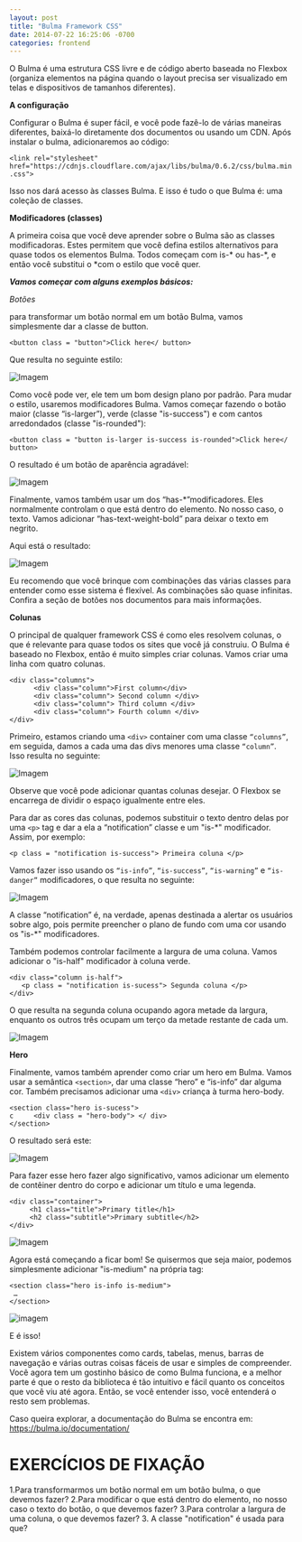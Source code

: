 ```yaml
---
layout: post
title: "Bulma Framework CSS"
date: 2014-07-22 16:25:06 -0700
categories: frontend
---
```



O Bulma é uma estrutura CSS livre e de código aberto baseada no Flexbox (organiza elementos na página quando o layout precisa ser visualizado em telas e dispositivos de tamanhos diferentes).

**A configuração**

Configurar o Bulma é super fácil, e você pode fazê-lo de várias maneiras diferentes, baixá-lo diretamente dos documentos ou usando um CDN. Após instalar o bulma, adicionaremos ao código:

`<link rel="stylesheet" href="https://cdnjs.cloudflare.com/ajax/libs/bulma/0.6.2/css/bulma.min.css">`

Isso nos dará acesso às classes Bulma. E isso é tudo o que Bulma é: uma coleção de classes.

**Modificadores (classes)**

A primeira coisa que você deve aprender sobre o Bulma são as classes modificadoras. Estes permitem que você defina estilos alternativos para quase todos os elementos Bulma. Todos começam com  is-* ou has-*, e então você substitui o *com o estilo que você quer.

***Vamos começar com alguns exemplos básicos:***

*Botões*

para transformar um botão normal em um botão Bulma, vamos simplesmente dar a classe de button.

`<button class = "button">Click here</ button>`

Que resulta no seguinte estilo:

![Imagem](https://cdn-images-1.medium.com/max/1600/1*03TOy6dVBDCPvrlardUBHw.png)

Como você pode ver, ele tem um bom design plano por padrão. Para mudar o estilo, usaremos modificadores Bulma. Vamos começar fazendo o botão maior (classe “is-larger”), verde (classe "is-success") e com cantos arredondados (classe "is-rounded"):


`<button class = "button is-larger is-success is-rounded">Click here</ button>`

O resultado é um botão de aparência agradável:

![Imagem](https://cdn-images-1.medium.com/max/1600/1*mk04rubImZHTpMNPhsn-TQ.png)

Finalmente, vamos também usar um dos “has-*”modificadores. Eles normalmente controlam o que está dentro do elemento. No nosso caso, o texto. Vamos adicionar “has-text-weight-bold” para deixar o texto em negrito.

Aqui está o resultado:

![Imagem](https://cdn-images-1.medium.com/max/1600/1*H30F0Q92eL_IGipfEE3lWg.png)

Eu recomendo que você brinque com combinações das várias classes para entender como esse sistema é flexível. As combinações são quase infinitas. Confira a seção de botões nos documentos para mais informações.

**Colunas**

O principal de qualquer framework CSS é como eles resolvem colunas, o que é relevante para quase todos os sites que você já construiu. O Bulma é baseado no Flexbox, então é muito simples criar colunas. Vamos criar uma linha com quatro colunas.

```
<div class="columns">
      <div class="column">First column</div>
      <div class="column"> Second column </div>
      <div class="column"> Third column </div>
      <div class="column"> Fourth column </div>
</div>
```

Primeiro, estamos criando uma `<div>` container com uma classe `“columns”`, em seguida, damos a cada uma das divs menores uma classe `“column”`. Isso resulta no seguinte:

![Imagem](https://cdn-images-1.medium.com/max/2000/1*p0XiWjzp00GGdgrmrCtwYA.png)

Observe que você pode adicionar quantas colunas desejar. O Flexbox se encarrega de dividir o espaço igualmente entre eles.

Para dar as cores das colunas, podemos substituir o texto dentro delas por uma `<p>` tag e dar a ela a “notification” classe e um "is-*" modificador. Assim, por exemplo:

`<p class = "notification is-success"> Primeira coluna </p>`


Vamos fazer isso usando os `“is-info”`,  `“is-success”`, `“is-warning”` e `“is-danger”` modificadores, o que resulta no seguinte:

![Imagem](https://cdn-images-1.medium.com/max/2000/1*7c9Ygeq5NbrBYQfnVUFDwA.png)

A classe “notification” é, na verdade, apenas destinada a alertar os usuários sobre algo, pois permite preencher o plano de fundo com uma cor usando os "is-*" modificadores.

Também podemos controlar facilmente a largura de uma coluna. Vamos adicionar o "is-half" modificador à coluna verde.

```
<div class="column is-half">
   <p class = "notification is-sucess"> Segunda coluna </p>
</div>
```

O que resulta na segunda coluna ocupando agora metade da largura, enquanto os outros três ocupam um terço da metade restante de cada um.

![Imagem](https://cdn-images-1.medium.com/max/1400/1*2oogxdeNyRZ7Y9oxLXNqBg.png)

**Hero**

Finalmente, vamos também aprender como criar um hero em Bulma. Vamos usar a semântica `<section>`, dar uma classe “hero” e “is-info” dar alguma cor. Também precisamos adicionar uma `<div>` criança à turma hero-body.

```
<section class="hero is-sucess">
c     <div class = "hero-body"> </ div>
</section>
```


O resultado será este:

![Imagem](https://cdn-images-1.medium.com/max/1000/1*mRUKo5nMrlRmNRlFhFxXqA.png)

Para fazer esse hero fazer algo significativo, vamos adicionar um elemento de contêiner dentro do corpo e adicionar um título e uma legenda.
```
<div class="container">
     <h1 class="title">Primary title</h1>
     <h2 class="subtitle">Primary subtitle</h2>
</div>
```
![Imagem](https://cdn-images-1.medium.com/max/1000/1*zgiaCn1QmbMn-r4d-p9exA.png)

Agora está começando a ficar bom! Se quisermos que seja maior, podemos simplesmente adicionar "is-medium" na própria tag:
```
<section class="hero is-info is-medium">
 …
</section>
```
![imagem](https://cdn-images-1.medium.com/max/1000/1*7jJFSeUFbzSuavVUpVV7Zw.png)

E é isso!

Existem vários componentes como cards, tabelas, menus, barras de navegação e várias outras coisas fáceis de usar e simples de compreender.
Você agora tem um gostinho básico de como Bulma funciona, e a melhor parte é que o resto da biblioteca é tão intuitivo e fácil quanto os conceitos que você viu até agora. Então, se você entender isso, você entenderá o resto sem problemas.

Caso queira explorar, a documentação do Bulma se encontra em: https://bulma.io/documentation/

# EXERCÍCIOS DE FIXAÇÃO

1.Para transformarmos um botão normal em um botão bulma, o que devemos fazer?
2.Para modificar o que está dentro do elemento, no nosso caso o texto do botão, o que devemos fazer?
3.Para controlar a largura de uma coluna, o que devemos fazer?
3. A classe "notification" é usada para que?

